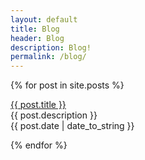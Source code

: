 ```yaml
---
layout: default
title: Blog
header: Blog
description: Blog!
permalink: /blog/
---
```


{% for post in site.posts %}
  <p><a href="{{ post.url }}">{{ post.title }}</a><br>
  {{ post.description }}<br>
   {{ post.date | date_to_string }}</p>
{% endfor %}



